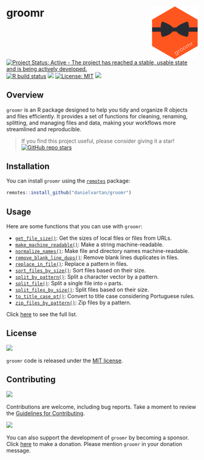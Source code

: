 # groomr <a href = "https://danielvartan.github.io/brandr/"><img src = "man/figures/logo.svg" align="right" width="120" /></a>

<!-- quarto render -->

<!-- badges: start -->
[![Project Status: Active - The project has reached a stable, usable
state and is being actively
developed.](https://www.repostatus.org/badges/latest/active.svg)](https://www.repostatus.org/#active)
[![R build
status](https://github.com/danielvartan/groomr/workflows/R-CMD-check.yaml/badge.svg)](https://github.com/danielvartan/groomr/actions)
[![](https://codecov.io/gh/danielvartan/groomr/branch/main/graph/badge.svg)](https://app.codecov.io/gh/danielvartan/groomr)
[![License:
MIT](https://img.shields.io/badge/license-MIT-green.svg)](https://choosealicense.com/licenses/mit/)
[![](https://img.shields.io/badge/Contributor%20Covenant-2.1-4baaaa.svg)](CODE_OF_CONDUCT.md)
<!-- badges: end -->

## Overview

`groomr` is an R package designed to help you tidy and organize R
objects and files efficiently. It provides a set of functions for
cleaning, renaming, splitting, and managing files and data, making your
workflows more streamlined and reproducible.

> If you find this project useful, please consider giving it a star!  
> [![GitHub repo
> stars](https://img.shields.io/github/stars/danielvartan/groomr.png)](https://github.com/danielvartan/groomr/)

## Installation

You can install `groomr` using the
[`remotes`](https://github.com/r-lib/remotes) package:

``` r
remotes::install_github("danielvartan/groomr")
```

## Usage

Here are some functions that you can use with `groomr`:

- [`get_file_size()`](https://danielvartan.github.io/groomr/reference/get_file_size.html):
  Get the sizes of local files or files from URLs.
- [`make_machine_readable()`](https://danielvartan.github.io/groomr/reference/make_machine_readable.html):
  Make a string machine-readable.
- [`normalize_names()`](https://danielvartan.github.io/groomr/reference/normalize_names.html):
  Make file and directory names machine-readable.
- [`remove_blank_line_dups()`](https://danielvartan.github.io/groomr/reference/remove_blank_line_dups.html):
  Remove blank lines duplicates in files.
- [`replace_in_file()`](https://danielvartan.github.io/groomr/reference/replace_in_file.html):
  Replace a pattern in files.
- [`sort_files_by_size()`](https://danielvartan.github.io/groomr/reference/sort_files_by_size.html):
  Sort files based on their size.
- [`split_by_pattern()`](https://danielvartan.github.io/groomr/reference/split_by_pattern.html):
  Split a character vector by a pattern.
- [`split_file()`](https://danielvartan.github.io/groomr/reference/split_file.html):
  Split a single file into `n` parts.
- [`split_files_by_size()`](https://danielvartan.github.io/groomr/reference/split_files_by_size.html):
  Split files based on their size.
- [`to_title_case_pt()`](https://danielvartan.github.io/groomr/reference/to_title_case_pt.html):
  Convert to title case considering Portuguese rules.
- [`zip_files_by_pattern()`](https://danielvartan.github.io/groomr/reference/zip_files_by_pattern.html):
  Zip files by a pattern.

Click [here](https://danielvartan.github.io/groomr/) to see the full
list.

## License

[![](https://img.shields.io/badge/license-MIT-green.svg)](https://choosealicense.com/licenses/mit/)

`groomr` code is released under the [MIT
license](https://opensource.org/license/mit).

## Contributing

[![](https://img.shields.io/badge/Contributor%20Covenant-2.1-4baaaa.svg)](CODE_OF_CONDUCT.md)

Contributions are welcome, including bug reports. Take a moment to
review the [Guidelines for
Contributing](https://danielvartan.github.io/groomr/CONTRIBUTING.html).

[![](https://img.shields.io/static/v1?label=Sponsor&message=%E2%9D%A4&logo=GitHub&color=%23fe8e86.png)](https://github.com/sponsors/danielvartan)

You can also support the development of `groomr` by becoming a sponsor.
Click [here](https://github.com/sponsors/danielvartan) to make a
donation. Please mention `groomr` in your donation message.

